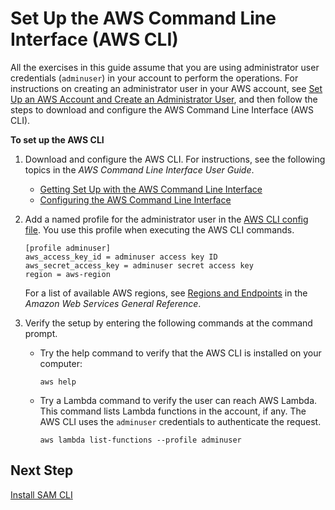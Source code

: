 # Set Up the AWS Command Line Interface \(AWS CLI\)<a name="setup-awscli"></a>

All the exercises in this guide assume that you are using administrator user credentials \(`adminuser`\) in your account to perform the operations\. For instructions on creating an administrator user in your AWS account, see [Set Up an AWS Account and Create an Administrator User](setup.md#setting-up), and then follow the steps to download and configure the AWS Command Line Interface \(AWS CLI\)\.

**To set up the AWS CLI**

1. Download and configure the AWS CLI\. For instructions, see the following topics in the *AWS Command Line Interface User Guide*\. 
   + [Getting Set Up with the AWS Command Line Interface](http://docs.aws.amazon.com/cli/latest/userguide/cli-chap-getting-set-up.html)
   + [Configuring the AWS Command Line Interface](http://docs.aws.amazon.com/cli/latest/userguide/cli-chap-getting-started.html)

1. Add a named profile for the administrator user in the [AWS CLI config file](https://docs.aws.amazon.com/cli/latest/userguide/cli-config-files.html)\. You use this profile when executing the AWS CLI commands\. 

   ```
   [profile adminuser]
   aws_access_key_id = adminuser access key ID
   aws_secret_access_key = adminuser secret access key
   region = aws-region
   ```

   For a list of available AWS regions, see [Regions and Endpoints](http://docs.aws.amazon.com/general/latest/gr/rande.html) in the *Amazon Web Services General Reference*\.

1. Verify the setup by entering the following commands at the command prompt\. 
   + Try the help command to verify that the AWS CLI is installed on your computer:

     ```
     aws help
     ```
   + Try a Lambda command to verify the user can reach AWS Lambda\. This command lists Lambda functions in the account, if any\. The AWS CLI uses the `adminuser` credentials to authenticate the request\.

     ```
     aws lambda list-functions --profile adminuser
     ```

## Next Step<a name="setting-up-next-step-sam"></a>
[Install SAM CLI](sam-cli-requirements.md)